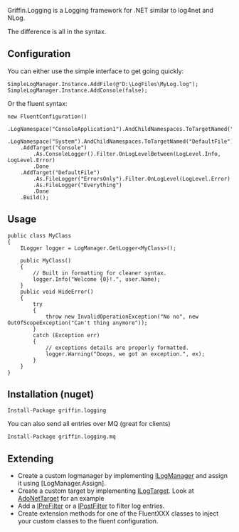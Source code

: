 Griffin.Logging is a Logging framework for .NET similar to log4net and NLog.

The difference is all in the syntax.

Configuration
-------------

You can either use the simple interface to get going quickly:

	SimpleLogManager.Instance.AddFile(@"D:\LogFiles\MyLog.log");
	SimpleLogManager.Instance.AddConsole(false);
    
Or the fluent syntax:

	new FluentConfiguration()
		.LogNamespace("ConsoleApplication1").AndChildNamespaces.ToTargetNamed("Console")
		.LogNamespace("System").AndChildNamespaces.ToTargetNamed("DefaultFile")
		.AddTarget("Console")
			.As.ConsoleLogger().Filter.OnLogLevelBetween(LogLevel.Info, LogLevel.Error)
			.Done
		.AddTarget("DefaultFile")
			.As.FileLogger("ErrorsOnly").Filter.OnLogLevel(LogLevel.Error)
			.As.FileLogger("Everything")
			.Done
		.Build();

Usage
-----

	public class MyClass
	{
		ILogger logger = LogManager.GetLogger<MyClass>();
	 
		public MyClass()
		{
			// Built in formatting for cleaner syntax.
			logger.Info("Welcome {0}!.", user.Name);
		}
		public void HideError()
		{
			try
			{
				throw new InvalidOperationException("No no", new OutOfScopeException("Can't thing anymore"));
			}
			catch (Exception err)
			{
				// exceptions details are properly formatted.
				logger.Warning("Ooops, we got an exception.", ex);
			}
		}
	}


Installation (nuget)
--------------------

    Install-Package griffin.logging
	
You can also send all entries over MQ (great for clients)

    Install-Package griffin.logging.mq 


Extending
---------

* Create a custom logmanager by implementing [ILogManager](https://github.com/jgauffin/Griffin.Logging/blob/master/Source/Griffin.Logging/ILogManager.cs) and assign it using [LogManager.Assign].
* Create a custom target by implementing [ILogTarget](https://github.com/jgauffin/Griffin.Logging/blob/master/Source/Griffin.Logging/Targets/ILogTarget.cs). Look at [AdoNetTarget](https://github.com/jgauffin/Griffin.Logging/blob/master/Source/Griffin.Logging/Targets/AdoNetTarget.cs) for an example
* Add a [IPreFilter](https://github.com/jgauffin/Griffin.Logging/blob/master/Source/Griffin.Logging/Filters/IPreFilter.cs) or a [IPostFilter](https://github.com/jgauffin/Griffin.Logging/blob/master/Source/Griffin.Logging/Filters/IPostFilter.cs) to filter log entries.
* Create extension methods for one of the FluentXXX classes to inject your custom classes to the fluent configuration.
